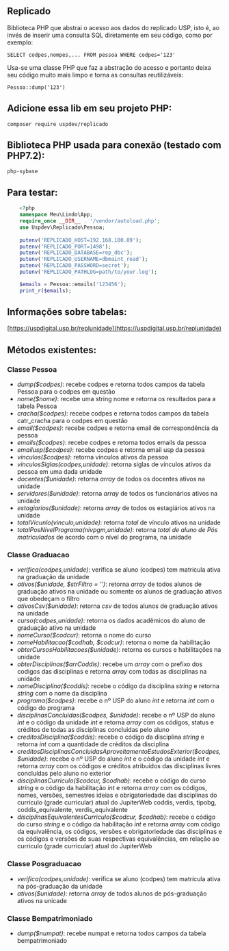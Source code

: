 ## Replicado

Biblioteca PHP que abstrai o acesso aos dados do replicado USP, 
isto é, ao invés de inserir uma consulta SQL diretamente em seu código, 
como por exemplo: 

    SELECT codpes,nompes,... FROM pessoa WHERE codpes='123'

Usa-se uma classe PHP que faz a abstração do acesso e portanto deixa 
seu código muito mais limpo e torna as consultas reutilizáveis:

    Pessoa::dump('123')

## Adicione essa lib em seu projeto PHP:

    composer require uspdev/replicado

## Biblioteca PHP usada para conexão (testado com PHP7.2):

    php-sybase

## Para testar:

```php
    <?php
    namespace Meu\Lindo\App;
    require_once __DIR__ . '/vendor/autoload.php';
    use Uspdev\Replicado\Pessoa;
    
    putenv('REPLICADO_HOST=192.168.100.89');
    putenv('REPLICADO_PORT=1498');
    putenv('REPLICADO_DATABASE=rep_dbc');
    putenv('REPLICADO_USERNAME=dbmaint_read');
    putenv('REPLICADO_PASSWORD=secret');
    putenv('REPLICADO_PATHLOG=path/to/your.log');

    $emails = Pessoa::emails('123456');
    print_r($emails);
```

## Informações sobre tabelas:

   [https://uspdigital.usp.br/replunidade](https://uspdigital.usp.br/replunidade)

## Métodos existentes:

### Classe Pessoa 

 - *dump($codpes)*: recebe codpes e retorna todos campos da tabela Pessoa para o codpes em questão
 - *nome($nome)*: recebe uma string nome e retorna os resultados para a tabela Pessoa
 - *cracha($codpes)*: recebe codpes e retorna todos campos da tabela catr_cracha para o codpes em questão 
 - *email($codpes)*: recebe codpes e retorna email de correspondência da pessoa
 - *emails($codpes)*: recebe codpes e retorna todos emails da pessoa
 - *emailusp($codpes)*: recebe codpes e retorna email usp da pessoa
 - *vinculos($codpes)*: retorna vínculos ativos da pessoa
 - *vinculosSiglas($codpes,$unidade)*: retorna siglas de vínculos ativos da pessoa em uma dada unidade
 - *docentes($unidade)*: retorna *array* de todos os docentes ativos na unidade
 - *servidores($unidade)*: retorna *array* de todos os funcionários ativos na unidade
 - *estagiarios($unidade)*: retorna *array* de todos os estagiários ativos na unidade
 - *totalVicunlo($vinculo,$unidade)*: retorna *total* de vínculo ativos na unidade
 - *totalPosNivelPrograma($nivpgm,$unidade)*: retorna *total de aluno de Pós matriculados* de acordo com o nível do programa, na unidade
 
### Classe Graduacao

 - *verifica($codpes,$unidade)*: verifica se aluno (codpes) tem matrícula ativa na graduação da unidade
 - *ativos($unidade, $strFiltro = '')*: retorna *array* de todos alunos de graduação ativos na unidade ou somente os alunos de graduação ativos que obedeçam o filtro
 - *ativosCsv($unidade)*: retorna *csv* de todos alunos de graduação ativos na unidade
 - *curso($codpes,$unidade)*: retorna os dados acadêmicos do aluno de graduação ativo na unidade
 - *nomeCurso($codcur)*: retorna o nome do curso 
 - *nomeHabilitacao($codhab, $codcur)*: retorna o nome da habilitação
 - *obterCursosHabilitacoes($unidade)*: retorna os cursos e habilitações na unidade
 - *obterDisciplinas($arrCoddis)*: recebe um *array* com o prefixo dos codigos das disciplinas e retorna *array* com todas as disciplinas na unidade
 - *nomeDisciplina($coddis)*: recebe o código da disciplina *string* e retorna *string* com o nome da disciplina
 - *programa($codpes)*: recebe o nº USP do aluno *int* e retorna *int* com o código do programa
 - *disciplinasConcluidas($codpes, $unidade)*: recebe o nº USP do aluno *int* e o código da unidade *int* e retorna *array* com os códigos, status e créditos de todas as disciplinas concluidas pelo aluno
 - *creditosDisciplina($coddis)*: recebe o código da disciplina *string* e retorna *int* com a quantidade de créditos da disciplina
 - *creditosDisciplinasConcluidasAproveitamentoEstudosExterior($codpes, $unidade)*: recebe o nº USP do aluno *int* e o código da unidade *int* e retorna *array* com os códigos e créditos atribuídos das disciplinas livres concluídas pelo aluno no exterior
 - *disciplinasCurriculo($codcur, $codhab)*: recebe o código do curso *string* e o código da habilitação *int* e retorna *array* com os códigos, nomes, versões, semestres ideias e obrigatoriedade das disciplinas do curriculo (grade curricular) atual do JupiterWeb
coddis, verdis, tipobg, coddis_equivalente, verdis_equivalente 
 - *disciplinasEquivalentesCurriculo($codcur, $codhab)*: recebe o código do curso *string* e o código da habilitação *int* e retorna *array* com código da equivalência, os códigos, versões e obrigatoriedade das disciplinas e os códigos e versões de suas respectivas equivalências, em relação ao curriculo (grade curricular) atual do JupiterWeb

### Classe Posgraduacao

 - *verifica($codpes,$unidade)*: verifica se aluno (codpes) tem matrícula ativa na pós-graduação da unidade
 - *ativos($unidade)*: retorna *array* de todos alunos de pós-graduação ativos na unicade
 
 ### Classe Bempatrimoniado

 - *dump($numpat)*: recebe numpat e retorna todos campos da tabela bempatrimoniado
 
 
